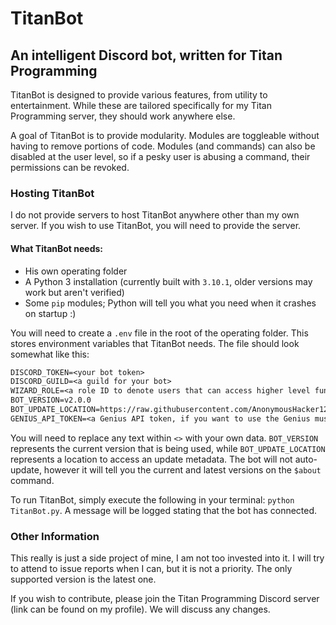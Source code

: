 # TitanBot
## An intelligent Discord bot, written for Titan Programming

TitanBot is designed to provide various features, from utility to entertainment. While these are
tailored specifically for my Titan Programming server, they should work anywhere else.

A goal of TitanBot is to provide modularity. Modules are toggleable without having to remove portions of code.
Modules (and commands) can also be disabled at the user level, so if a pesky user is abusing a command, their
permissions can be revoked.

### Hosting TitanBot
I do not provide servers to host TitanBot anywhere other than my own server. If you wish to use TitanBot,
you will need to provide the server.

#### What TitanBot needs:
- His own operating folder
- A Python 3 installation (currently built with `3.10.1`, older versions may work but aren't verified)
- Some `pip` modules; Python will tell you what you need when it crashes on startup :)

You will need to create a `.env` file in the root of the operating folder. This stores environment
variables that TitanBot needs. The file should look somewhat like this:

```txt
DISCORD_TOKEN=<your bot token>
DISCORD_GUILD=<a guild for your bot>
WIZARD_ROLE=<a role ID to denote users that can access higher level functions>
BOT_VERSION=v2.0.0
BOT_UPDATE_LOCATION=https://raw.githubusercontent.com/AnonymousHacker1279/TitanBot/v2.x/update.json
GENIUS_API_TOKEN=<a Genius API token, if you want to use the Genius music module>
```

You will need to replace any text within `<>` with your own data. `BOT_VERSION` represents the current
version that is being used, while `BOT_UPDATE_LOCATION` represents a location to access an update metadata.
The bot will not auto-update, however it will tell you the current and latest versions on the `$about`
command.

To run TitanBot, simply execute the following in your terminal: `python TitanBot.py`. A message will be
logged stating that the bot has connected.

### Other Information
This really is just a side project of mine, I am not too invested into it. I will try to attend to issue
reports when I can, but it is not a priority. The only supported version is the latest one.

If you wish to contribute, please join the Titan Programming Discord server (link can be found on my profile).
We will discuss any changes.